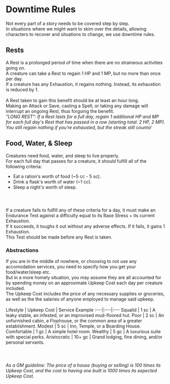 # Downtime Rules 
Not every part of a story needs to be covered step by step. <br>
In situations where we might want to skim over the details, allowing characters to recover and situations to change, we use downtime rules.

## Rests
A Rest is a prolonged period of time when there are no straineous activities going on. <br>
A creature can take a Rest to regain 1 HP and 1 MP, but no more than once per day. <br>
If a creature has any Exhaustion, it regains nothing. Instead, its exhaustion is reduced by 1.
<br><br>
A Rest taken to gain this benefit should be at least an hour long. <br>
Making an Attack or Save, casting a Spell, or taking any damage will interrupt an ongoing Rest, thus forgoing the benefit.
<br>
*"LONG REST": If a Rest lasts for a full day, regain 1 additional HP and MP for each full day's Rest that has passed in a row (starting total: 2 HP, 2 MP). You still regain nothing if you're exhausted, but the streak still counts!*

## Food, Water, & Sleep
Creatures need food, water, and sleep to live properly. <br>
For each full day that passes for a creature, it should fulfill all of the following criteria: <br>
+ Eat a ration's worth of food (~5 cc - 5 sc). <br>
+ Drink a flask's worth of water (~1 cc). <br>
+ Sleep a night's worth of sleep. <br>
#### <br>
If a creature fails to fulfill any of these criteria for a day, it must make an Endurance Test against a difficulty equal to its Base Stress + its current Exhaustion. <br>
If it succeeds, it toughs it out without any adverse effects. If it fails, it gains 1 Exhaustion. <br>
This Test should be made before any Rest is taken.

### Abstractions
If you are in the middle of nowhere, or choosing to not use any accomodation services, you need to specify how you get your food/water/sleep etc. <br>
But in a more homely situation, you may assume they are all accounted for by spending money on an approximate Upkeep Cost each day per creature included. <br>
The Upkeep Cost includes the price of any necessary supplies or groceries, as well as the the salaries of anyone employed to manage said upkeep.
<br><br>
Lifestyle | Upkeep Cost | Service Example
:---|:---|:---
Squalid | 1 sc | A leaky stable, an infested, or an improvised mud-floored hut.
Poor | 2 sc | An unfurnished cabin, a Flophouse, or the common area of a greater establishment.
Modest | 5 sc | Inn, Temple, or a Boarding House.
Comfortable | 1 gc | A simple hotel room.
Wealthy | 5 gc | A luxurious suite with special perks.
Aristocratic | 10+ gc | Grand lodging, fine dining, and/or personal servants.

#### <br>
*As a GM guideline: The price of a house (buying or selling) is 100 times its Upkeep Cost, and the cost to having one built is 1000 times its expected Upkeep Cost.*